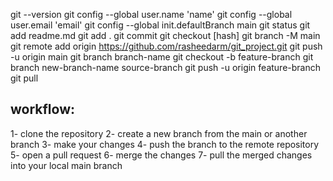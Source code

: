 git --version
git config --global user.name 'name'
git config --global user.email 'email'
git config --global init.defaultBranch main
git status
git add readme.md
git add .
git commit
git checkout [hash]
git branch -M main
git remote add origin https://github.com/rasheedarm/git_project.git
git push -u origin main
git branch branch-name
git checkout -b feature-branch
git branch new-branch-name source-branch
git push -u origin feature-branch
git pull

## workflow:
1- clone the repository
2- create a new branch from the main or another branch
3- make your changes
4- push the branch to the remote repository
5- open a pull request
6- merge the changes
7- pull the merged changes into your local main branch